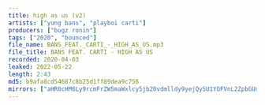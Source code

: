 ```yaml
---
title: high as us (v2)
artists: ["yung bans", "playboi carti"]
producers: ["bugz ronin"]
tags: ["2020", "bounced"]
file_name: BANS_FEAT._CARTI_-_HIGH_AS_US.mp3
file_title: BANS FEAT. CARTI - HIGH AS US 
recorded: 2020-04-03
leaked: 2022-05-22
length: 2:43
md5: b9afa8cd54687c8b25d1ff89dea9c756
mirrors: ["aHR0cHM6Ly9rcmFrZW5maWxlcy5jb20vdmlldy9yejQySU1YOFVnL2ZpbGUuaHRtbA==", "aHR0cHM6Ly9kYnJlZS5vcmcvdi8wNDYzY2E="]
---
```

